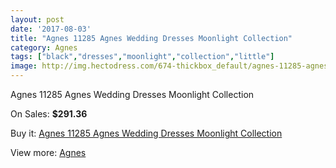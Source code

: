 ```yaml
---
layout: post
date: '2017-08-03'
title: "Agnes 11285 Agnes Wedding Dresses Moonlight Collection"
category: Agnes
tags: ["black","dresses","moonlight","collection","little"]
image: http://img.hectodress.com/674-thickbox_default/agnes-11285-agnes-wedding-dresses-moonlight-collection.jpg
---
```

Agnes 11285 Agnes Wedding Dresses Moonlight Collection

On Sales: **$291.36**
<a href="https://www.hectodress.com/agnes/451-agnes-11285-agnes-wedding-dresses-moonlight-collection.html"><amp-img layout="responsive" width="600" height="600" src="//img.hectodress.com/674-thickbox_default/agnes-11285-agnes-wedding-dresses-moonlight-collection.jpg" alt="Agnes 11285 Agnes Wedding Dresses Moonlight Collection 0" /></a>

Buy it: [Agnes 11285 Agnes Wedding Dresses Moonlight Collection](https://www.hectodress.com/agnes/451-agnes-11285-agnes-wedding-dresses-moonlight-collection.html "Agnes 11285 Agnes Wedding Dresses Moonlight Collection")

View more: [Agnes](https://www.hectodress.com/6-agnes "Agnes")